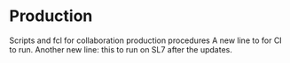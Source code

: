 # Production
Scripts and fcl for collaboration production procedures
A new line to for CI to run.
Another new line: this to run on SL7 after the updates.

